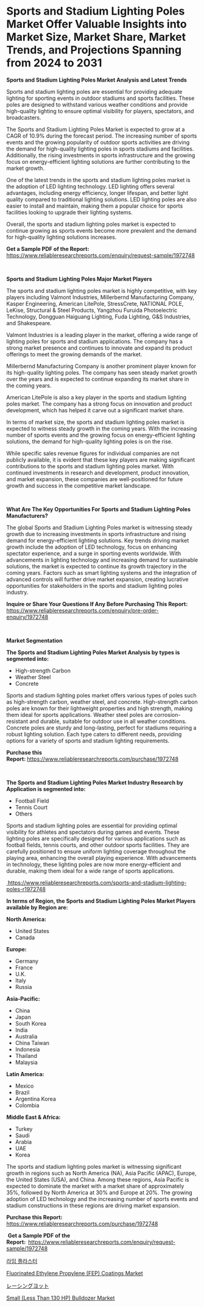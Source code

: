 <p><h1>Sports and Stadium Lighting Poles Market Offer Valuable Insights into Market Size, Market Share, Market Trends, and Projections Spanning from 2024 to 2031</h1></p><p><strong>Sports and Stadium Lighting Poles Market Analysis and Latest Trends</strong></p>
<p><p>Sports and stadium lighting poles are essential for providing adequate lighting for sporting events in outdoor stadiums and sports facilities. These poles are designed to withstand various weather conditions and provide high-quality lighting to ensure optimal visibility for players, spectators, and broadcasters.</p><p>The Sports and Stadium Lighting Poles Market is expected to grow at a CAGR of 10.9% during the forecast period. The increasing number of sports events and the growing popularity of outdoor sports activities are driving the demand for high-quality lighting poles in sports stadiums and facilities. Additionally, the rising investments in sports infrastructure and the growing focus on energy-efficient lighting solutions are further contributing to the market growth.</p><p>One of the latest trends in the sports and stadium lighting poles market is the adoption of LED lighting technology. LED lighting offers several advantages, including energy efficiency, longer lifespan, and better light quality compared to traditional lighting solutions. LED lighting poles are also easier to install and maintain, making them a popular choice for sports facilities looking to upgrade their lighting systems.</p><p>Overall, the sports and stadium lighting poles market is expected to continue growing as sports events become more prevalent and the demand for high-quality lighting solutions increases.</p></p>
<p><strong>Get a Sample PDF of the Report:&nbsp;</strong> <a href="https://www.reliableresearchreports.com/enquiry/request-sample/1972748">https://www.reliableresearchreports.com/enquiry/request-sample/1972748</a></p>
<p>&nbsp;</p>
<p><strong>Sports and Stadium Lighting Poles Major Market Players</strong></p>
<p><p>The sports and stadium lighting poles market is highly competitive, with key players including Valmont Industries, Millerbernd Manufacturing Company, Kasper Engineering, American LitePole, StressCrete, NATIONAL POLE, LeKise, Structural & Steel Products, Yangzhou Furuida Photoelectric Technology, Dongguan Haiguang Lighting, Fuda Lighting, G&S Industries, and Shakespeare. </p><p>Valmont Industries is a leading player in the market, offering a wide range of lighting poles for sports and stadium applications. The company has a strong market presence and continues to innovate and expand its product offerings to meet the growing demands of the market. </p><p>Millerbernd Manufacturing Company is another prominent player known for its high-quality lighting poles. The company has seen steady market growth over the years and is expected to continue expanding its market share in the coming years.</p><p>American LitePole is also a key player in the sports and stadium lighting poles market. The company has a strong focus on innovation and product development, which has helped it carve out a significant market share.</p><p>In terms of market size, the sports and stadium lighting poles market is expected to witness steady growth in the coming years. With the increasing number of sports events and the growing focus on energy-efficient lighting solutions, the demand for high-quality lighting poles is on the rise.</p><p>While specific sales revenue figures for individual companies are not publicly available, it is evident that these key players are making significant contributions to the sports and stadium lighting poles market. With continued investments in research and development, product innovation, and market expansion, these companies are well-positioned for future growth and success in the competitive market landscape.</p></p>
<p>&nbsp;</p>
<p><strong>What Are The Key Opportunities For Sports and Stadium Lighting Poles Manufacturers?</strong></p>
<p><p>The global Sports and Stadium Lighting Poles market is witnessing steady growth due to increasing investments in sports infrastructure and rising demand for energy-efficient lighting solutions. Key trends driving market growth include the adoption of LED technology, focus on enhancing spectator experience, and a surge in sporting events worldwide. With advancements in lighting technology and increasing demand for sustainable solutions, the market is expected to continue its growth trajectory in the coming years. Factors such as smart lighting systems and the integration of advanced controls will further drive market expansion, creating lucrative opportunities for stakeholders in the sports and stadium lighting poles industry.</p></p>
<p><strong>Inquire or Share Your Questions If Any Before Purchasing This Report:</strong> <a href="https://www.reliableresearchreports.com/enquiry/pre-order-enquiry/1972748">https://www.reliableresearchreports.com/enquiry/pre-order-enquiry/1972748</a></p>
<p>&nbsp;</p>
<p><strong>Market Segmentation</strong></p>
<p><strong>The Sports and Stadium Lighting Poles Market Analysis by types is segmented into:</strong></p>
<p><ul><li>High-strength Carbon</li><li>Weather Steel</li><li>Concrete</li></ul></p>
<p><p>Sports and stadium lighting poles market offers various types of poles such as high-strength carbon, weather steel, and concrete. High-strength carbon poles are known for their lightweight properties and high strength, making them ideal for sports applications. Weather steel poles are corrosion-resistant and durable, suitable for outdoor use in all weather conditions. Concrete poles are sturdy and long-lasting, perfect for stadiums requiring a robust lighting solution. Each type caters to different needs, providing options for a variety of sports and stadium lighting requirements.</p></p>
<p><strong>Purchase this Report:&nbsp;</strong><a href="https://www.reliableresearchreports.com/purchase/1972748">https://www.reliableresearchreports.com/purchase/1972748</a></p>
<p>&nbsp;</p>
<p><strong>The Sports and Stadium Lighting Poles Market Industry Research by Application is segmented into:</strong></p>
<p><ul><li>Football Field</li><li>Tennis Court</li><li>Others</li></ul></p>
<p><p>Sports and stadium lighting poles are essential for providing optimal visibility for athletes and spectators during games and events. These lighting poles are specifically designed for various applications such as football fields, tennis courts, and other outdoor sports facilities. They are carefully positioned to ensure uniform lighting coverage throughout the playing area, enhancing the overall playing experience. With advancements in technology, these lighting poles are now more energy-efficient and durable, making them ideal for a wide range of sports applications.</p></p>
<p><a href="https://www.reliableresearchreports.com/sports-and-stadium-lighting-poles-r1972748">&nbsp;https://www.reliableresearchreports.com/sports-and-stadium-lighting-poles-r1972748</a></p>
<p><strong>In terms of Region, the Sports and Stadium Lighting Poles Market Players available by Region are:</strong></p>
<p>
    <p> <strong> North America: </strong>
        <ul>
            <li>United States</li>
            <li>Canada</li>
        </ul>
        </p> 
    <p> <strong> Europe: </strong>
        <ul>
            <li>Germany</li>
            <li>France</li>
            <li>U.K.</li>
            <li>Italy</li>
            <li>Russia</li>
        </ul>
        </p> 
    <p> <strong> Asia-Pacific: </strong>
        <ul>
            <li>China</li>
            <li>Japan</li>
            <li>South Korea</li>
            <li>India</li>
            <li>Australia</li>
            <li>China Taiwan</li>
            <li>Indonesia</li>
            <li>Thailand</li>
            <li>Malaysia</li>
        </ul>
        </p> 
    <p> <strong> Latin America: </strong>
        <ul>
            <li>Mexico</li>
            <li>Brazil</li>
            <li>Argentina Korea</li>
            <li>Colombia</li>
        </ul>
        </p> 
    <p> <strong> Middle East & Africa: </strong>
        <ul>
            <li>Turkey</li>
            <li>Saudi</li>
            <li>Arabia</li>
            <li>UAE</li>
            <li>Korea</li>
        </ul>
    </p>
    </p>
<p><p>The sports and stadium lighting poles market is witnessing significant growth in regions such as North America (NA), Asia Pacific (APAC), Europe, the United States (USA), and China. Among these regions, Asia Pacific is expected to dominate the market with a market share of approximately 35%, followed by North America at 30% and Europe at 20%. The growing adoption of LED technology and the increasing number of sports events and stadium constructions in these regions are driving market expansion.</p></p>
<p><strong>Purchase this Report: </strong><a href="https://www.reliableresearchreports.com/purchase/1972748">https://www.reliableresearchreports.com/purchase/1972748</a></p>
<p>&nbsp;<strong>Get a Sample PDF of the Report:&nbsp;&nbsp;</strong><a href="https://www.reliableresearchreports.com/enquiry/request-sample/1972748">https://www.reliableresearchreports.com/enquiry/request-sample/1972748</a></p>
<p><strong></strong></p>
<p><p><a href="https://github.com/laholand/Market-Research-Report-List-3/blob/main/851888841293.md">라임 플라스터</a></p><p><a href="https://issuu.com/reportprime-2/docs/fluorinated-ethylene-propylene-fep-coatings-market">Fluorinated Ethylene Propylene (FEP) Coatings Market</a></p><p><a href="https://medium.com/@alfredodance/%E3%83%AC%E3%83%BC%E3%82%B7%E3%83%B3%E3%82%B0%E3%82%BB%E3%83%BC%E3%83%AA%E3%83%B3%E3%82%B0%E3%83%9C%E3%83%BC%E3%83%88%E5%B8%82%E5%A0%B4%E3%81%AE%E3%83%A1%E3%83%88%E3%83%AA%E3%83%83%E3%82%AF%E3%82%B9%E3%81%AE%E8%A7%A3%E8%AA%AD-%E5%B8%82%E5%A0%B4%E3%82%B7%E3%82%A7%E3%82%A2-%E3%83%88%E3%83%AC%E3%83%B3%E3%83%89-%E6%88%90%E9%95%B7%E3%83%91%E3%82%BF%E3%83%BC%E3%83%B3-56c35b762e15">レーシングヨット</a></p><p><a href="https://github.com/JameTravis/Market-Research-Report-List-4/blob/main/small-less-than-130-hp-bulldozer-market.md">Small (Less Than 130 HP) Bulldozer Market</a></p></p>